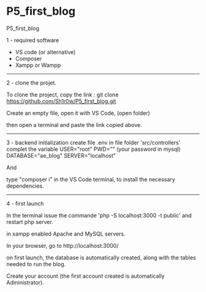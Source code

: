 # P5_first_blog
P5_first_blog

1 - required software

- VS code (or alternative)
- Composer
- Xampp or Wampp

--------------------

2 - clone the projet.

To clone the project, copy the link : git clone https://github.com/Sh1r0w/P5_first_blog.git

Create an empty file, open it with VS Code, (open folder)

then open a terminal and paste the link copied above.

--------------------

3 - backend initialization
create file .env in file folder 'src/controllers' complet the variable
USER="root"
PWD="" (your password in mysql)
DATABASE="ae_blog"
SERVER="localhost"

And 

type "composer i" in the VS Code terminal, to install the necessary dependencies.

--------------------

4 - first launch

In the terminal issue the commande 'php -S localhost:3000 -t public' and restart php server.

in xampp enabled Apache and MySQL servers.

In your browser, go to http://localhost:3000/

on first launch, the database is automatically created, along with the tables needed to run the blog.

Create your account (the first account created is automatically Administrator).


